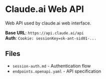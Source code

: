 # Claude.ai Web API

Web API used by claude.ai web interface.

**Base URL**: `https://api.claude.ai/api`  
**Auth**: `Cookie: sessionKey=sk-ant-sid01-...`

## Files

- `session-auth.md` - Authentication flow
- `endpoints.openapi.yaml` - API specification  
